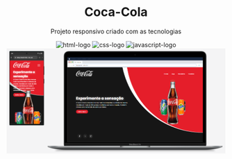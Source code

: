 <h1 align=center >Coca-Cola</h1>
<p align=center >Projeto responsivo criado com as tecnologias </p>
<div align=center>
<img src="https://img.shields.io/badge/HTML5-E34F26?style=for-the-badge&logo=html5&logoColor=white" alt="html-logo"/> <img src="https://img.shields.io/badge/CSS3-1572B6?style=for-the-badge&logo=css3&logoColor=white" alt="css-logo"/> <img src="https://img.shields.io/badge/JavaScript-F7DF1E?style=for-the-badge&logo=javascript&logoColor=black" alt="javascript-logo"/>
</div>
<div align=center>
<img src="https://github.com/Lecsilva85/Coca-Cola/blob/main/img/screen.png?raw=true" alt="Imagem do projeto"/>
</div>
